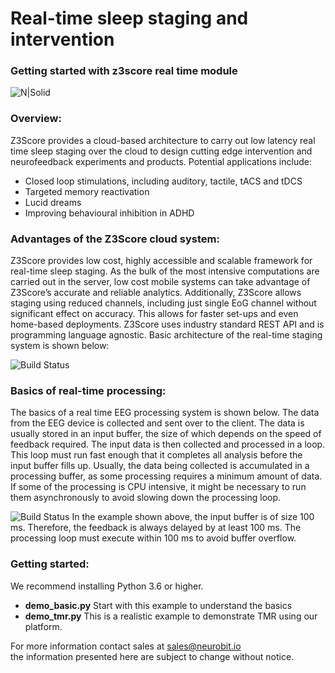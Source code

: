 # Real-time sleep staging and intervention
### Getting started with z3score real time module
![N|Solid](https://s3.amazonaws.com/www.neurobit.io/img/realtime/demo-screenshot.PNG)

### Overview:
Z3Score provides a cloud-based architecture to carry out low latency real time sleep staging over the cloud to design cutting edge intervention and neurofeedback experiments and products. Potential applications include:
 - Closed loop stimulations, including auditory, tactile, tACS and tDCS 
 - Targeted memory reactivation
 - Lucid dreams
 - Improving behavioural inhibition in ADHD

### Advantages of the Z3Score cloud system:

Z3Score provides low cost, highly accessible and scalable framework for real-time sleep staging. As the bulk of the most intensive computations are carried out in the server, low cost mobile systems can take advantage of Z3Score’s accurate and reliable analytics. Additionally, Z3Score allows staging using reduced channels, including just single EoG channel without significant effect on accuracy. This allows for faster set-ups and even home-based deployments. Z3Score uses industry standard REST API and is programming language agnostic. Basic architecture of the real-time staging system is shown below:

![Build Status](https://s3.amazonaws.com/www.neurobit.io/img/realtime/framework.png)

### Basics of real-time processing:

The basics of a real time EEG processing system is shown below. The data from the EEG device is collected and sent over to the client. The data is usually stored in an input buffer, the size of which depends on the speed of feedback required. The input data is then collected and processed in a loop. This loop must run fast enough that it completes all analysis before the input buffer fills up. Usually, the data being collected is accumulated in a processing buffer, as some processing requires a minimum amount of data. If some of the processing is CPU intensive, it might be necessary to run them asynchronously to avoid slowing down the processing loop. 

![Build Status](https://s3.amazonaws.com/www.neurobit.io/img/realtime/figures.png)
In the example shown above, the input buffer is of size 100 ms. Therefore, the feedback is always delayed by at least 100 ms. The processing loop must execute within 100 ms to avoid buffer overflow. 

### Getting started:
We recommend installing Python 3.6 or higher. 
 - **demo_basic.py** Start with this example to understand the basics
 - **demo_tmr.py** This is a realistic example to demonstrate TMR using our platform.

For more information contact sales at sales@neurobit.io  
the information presented here are subject to change without notice. 
